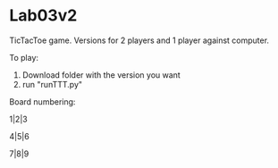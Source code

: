 # Lab03v2
TicTacToe game. Versions for 2 players and 1 player against computer.

To play:
1) Download folder with the version you want
2) run "runTTT.py"

Board numbering:

 1|2|3
 
 4|5|6 
 
 7|8|9 
